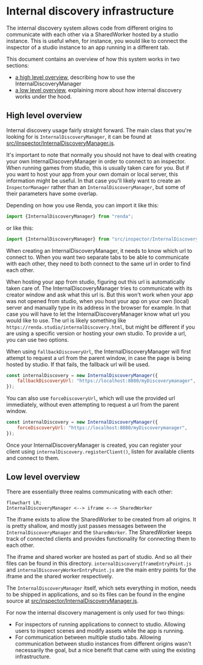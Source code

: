# Internal discovery infrastructure

The internal discovery system allows code from different origins to communicate with each other
via a SharedWorker hosted by a studio instance. This is useful when, for instance, you would like to
connect the inspector of a studio instance to an app running in a different tab.

This document contains an overview of how this system works in two sections:
- [a high level overview](#high-level-overview), describing how to use the InternalDiscoveryManager
- [a low level overview](#low-level-overview), explaining more about how internal discovery works under the hood.

## High level overview

Internal discovery usage fairly straight forward. The main class that you're looking for is `InternalDiscoveryManager`,
it can be found at [src/iInspector/InternalDiscoveryManager.js](../../../../../src/inspector/InternalDiscoveryManager.js).

It's important to note that normally you should not have to deal with creating your own InternalDiscoveryManager
in order to connect to an inspector. When running games from studio, this is usually taken care for you.
But if you want to host your app from your own domain or local server, this information might be useful.
In that case you'll likely want to create an `InspectorManager` rather than an `InternalDiscoveryManager`,
but some of their parameters have some overlap.

Depending on how you use Renda, you can import it like this:
```js
import {InternalDiscoveryManager} from "renda";
```
or like this:
```js
import {InternalDiscoveryManager} from "src/inspector/InternalDiscoveryManager.js";
```

When creating an InternalDiscoveryManager, it needs to know which url to connect to.
When you want two separate tabs to be able to communicate with each other,
they need to both connect to the same url in order to find each other.

When hosting your app from studio, figuring out this url is automatically taken care of.
The InternalDiscoveryManager tries to communicate with its creator window and ask what this url is.
But this won't work when your app was not opened from studio, when you host your app on your own (local) server
and manually type in its address in the browser for example. In that case you will have to let the InternalDiscoveryManager know
what url you would like to use. The url is likely something like `https://renda.studio/internalDiscovery.html`,
but might be different if you are using a specific version or hosting your own studio. To provide a url, you can use two options.

When using `fallbackDiscoveryUrl`, the InternalDiscoveryManager will first attempt to request a url from the parent window,
in case the page is being hosted by studio. If that fails, the fallback url will be used.

```js
const internalDiscovery = new InternalDiscoveryManager({
	fallbackDiscoveryUrl: "https://localhost:8080/myDiscoverymanager",
});
```

You can also use `forceDiscoveryUrl`, which will use the provided url immediately,
without even attempting to request a url from the parent window.

```js
const internalDiscovery = new InternalDiscoveryManager({
	forceDiscoveryUrl: "https://localhost:8080/myDiscoverymanager",
});
```

Once your InternalDiscoveryManager is created, you can register your client using `internalDiscovery.registerClient()`,
listen for available clients and connect to them.

## Low level overview

There are essentially three realms communicating with each other:

```mermaid
flowchart LR;
InternalDiscoveryManager <--> iframe <--> SharedWorker
```

The iframe exists to allow the SharedWorker to be created from all origins.
It is pretty shallow, and mostly just passes messages between the `InternalDiscoveryManager` and the `SharedWorker`.
The SharedWorker keeps track of connected clients and provides functionality for connecting them to each other.

The iframe and shared worker are hosted as part of studio. And so all their files can be found in this directory.
`internalDiscoveryIframeEntryPoint.js` and `internalDiscoveryWorkerEntryPoint.js` are the main entry points
for the iframe and the shared worker respectively.

The `InternalDiscoveryManager` itself, which sets everything in motion, needs to be shipped in applications,
and so its files can be found in the engine source at [src/inspector/InternalDiscoveryManager.js](../../../../../src/inspector/InternalDiscoveryManager.js).

For now the internal discovery management is only used for two things:

- For inspectors of running applications to connect to studio.
  Allowing users to inspect scenes and modify assets while the app is running.
- For communication between multiple studio tabs. Allowing communication between studio instances
  from different origins wasn't necessarily the goal, but a nice benefit that came with using
  the existing infrastructure.
